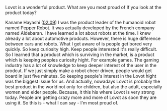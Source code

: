 Lovot is a wonderful product. What are you most proud of If you look at the product today?

Kaname Hayashi (<a href="https://www.happyscribe.com/transcriptions/48c0a6e15f544199af66666cd45df376/edit_v2?organization_id=660273&position=129.03&utm_source=happyscribe&utm_medium=document_deep_link&utm_campaign=editor_copy_section&utm_content=48c0a6e15f544199af66666cd45df376" rel="noopener" class="external-link" target="_blank"><u>02:09</u></a>)
I was the product leader of the humanoid robot named Pepper Robot. It was actually developed by the French company named Aldebaran. I have learned a lot about robots at the time. I knew already a lot about automotive prodcuts. However, there is huge difference between cars and robots. What I get aware of is people get bored very quickly. So keep curiosity high. Keep people interested it's really difficult. So I learned that a product which is surviving in the market, is a product which is keeping peoples curiosity hight. For example games. The gaming industry has a lot of knowledge to keep deeper interest of the user in the prodcut. If we just simply make a robot cheer driven, people would get board in just five minutes. So keeping people's interest in the Lovot hight was the biggest issue for us. And actually, nowadays Lovot is probably the best product in the world not only for children, but also the adult, especially women and elder people. Because, it this his where Lovot is very strong today. People are getting crazy more and more of Lovot as soon they are using it. So this is - what I can say - I'm most proud of.